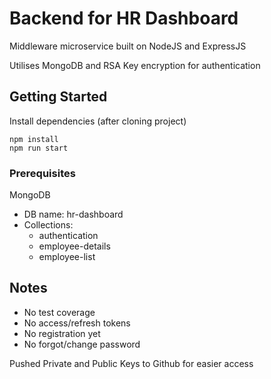 # Backend for HR Dashboard

Middleware microservice built on NodeJS and ExpressJS

Utilises MongoDB and RSA Key encryption for authentication

## Getting Started

Install dependencies (after cloning project)

```
npm install
npm run start
```

### Prerequisites

MongoDB
- DB name: hr-dashboard
- Collections:
    - authentication
    - employee-details
    - employee-list

## Notes

- No test coverage
- No access/refresh tokens
- No registration yet
- No forgot/change password

Pushed Private and Public Keys to Github for easier access